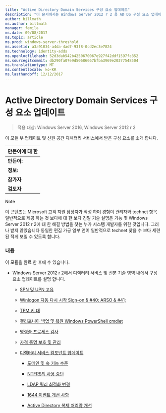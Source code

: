 ```yaml
---
title: "Active Directory Domain Services 구성 요소 업데이트"
description: "이 문서에서는 Windows Server 2012 r 2 용 AD DS 구성 요소 업데이트 논의"
author: billmath
ms.author: billmath
manager: femila
ms.date: 09/08/2017
ms.topic: article
ms.prod: windows-server-threshold
ms.assetid: a3a91034-a4da-4ad7-93f8-0cd2ec3e7824
ms.technology: identity-adds
ms.openlocfilehash: 52d3dab542b4250670067e927f42ddf1597fc852
ms.sourcegitcommit: db290fa07e9d50686667bfba3969e20377548504
ms.translationtype: MT
ms.contentlocale: ko-KR
ms.lasthandoff: 12/12/2017
---
```

# <a name="active-directory-domain-services-component-updates"></a>Active Directory Domain Services 구성 요소 업데이트

>적용 대상: Windows Server 2016, Windows Server 2012 r 2

이 모듈 부 업데이트 및 신원 공간 디렉터리 서비스에서 받은 구성 요소를 소개 합니다.  
  
|만든이에 대 한|  
|--------------------|  
|**만든이:**|조자룡 Turner|  
|**정보:**|조자룡은 Irving, 텍사스, USA에 따라 디렉터리 서비스 팀과 함께 선임 지원 에스컬레이션 엔지니어입니다.  그가 만들거나 지난 12 년간 Microsoft 기술 자료에 대 한 많은 교육 과정을 KB 문서 기여한 합니다. Microsoft 인증 마스터 (MCM) Microsoft 공인 교육 해 서 MCT ()을 명확 하 고 Microsoft 직원에 새 제품 아키텍처 고객에 설명 그 이며 보유 한 M.S. 컴퓨터 교육 및 Cognitive 시스템 정도입니다.|  
|**참가자**|이 교육 모듈에서가 기여한 사항에 *Michiko 짧은*, *Dean 정*, *앨런 Jowett*, *많습니다 Pushpendran*, *Yashar Bahman*, *Anoosh Saboori*, *Rashmi Jha*, *조자룡 홀* 및 *함부로 Mauerer*|  
|**검토자**|자신의 시간 검토 하 고 피드백을 제공 하는 데 소요 된 다음 개인 덕분에 많은: *저도 Seifert*, *조자룡 홀*|  
  
> [!NOTE]  
> 이 콘텐츠는 Microsoft 고객 지원 담당자가 작성 하며 경험이 관리자와 technet 항목 일반적으로 제공 하는 것 보다에 대 한 보다 긴밀 기술 설명은 기능 및 Windows Server 2012 r 2에 대 한 해결 방법을 찾는 누가 시스템 개발자를 위한 것입니다. 그러나 받지 않았습니다 동일한 편집 가공 일부 언어 일반적으로 technet 찾을 수 보다 세련 된 적게 보일 수 있도록 합니다.  
  
### <a name="what-you-will-learn"></a>내용  
이 모듈을 완료 한 후에 수 있습니다.  
  
-   Windows Server 2012 r 2에서 디렉터리 서비스 및 신분 기술 영역 내에서 구성 요소 업데이트를 설명 합니다.  
  
    -   [SPN 및 UPN 고유](../../../ad-ds/manage/component-updates/SPN-and-UPN-uniqueness.md)  
  
    -   [Winlogon 자동 다시 시작 Sign-on & #40; ARSO & #41;](../../../ad-ds/manage/component-updates/Winlogon-Automatic-Restart-Sign-On--ARSO-.md)  
  
    -   [TPM 키 대](../../../ad-ds/manage/component-updates/TPM-Key-Attestation.md)  
  
    -   [캘리포니아 백업 및 복원 Windows PowerShell cmdlet](../../../ad-ds/manage/component-updates/CA-Backup-and-Restore-Windows-PowerShell-cmdlets.md)  
  
    -   [명령줄 프로세스 감사](../../../ad-ds/manage/component-updates/Command-line-process-auditing.md)  
  
    -   [자격 증명 보호 및 관리](https://technet.microsoft.com/library/dn408190.aspx)  
  
    -   [디렉터리 서비스 컴포넌트 업데이트](../../../ad-ds/manage/component-updates/Directory-Services-component-updates.md)  
  
        -   [도메인 및 숲 기능 수준](../../../ad-ds/manage/component-updates/../../../ad-ds/manage/component-updates/Directory-Services-component-updates.md#BKMK_FL)  
  
        -   [NTFRS의 사용 중단](../../../ad-ds/manage/component-updates/Directory-Services-component-updates.md#BKMK_NTFRS)  
  
        -   [LDAP 쿼리 최적화 변경](../../../ad-ds/manage/component-updates/../../../ad-ds/manage/component-updates/Directory-Services-component-updates.md#BKMK_LDAPQuery)  
  
        -   [1644 이벤트 개선 사항](../../../ad-ds/manage/component-updates/Directory-Services-component-updates.md#BKMK_1644)  
  
        -   [Active Directory 복제 처리량 개선](../../../ad-ds/manage/component-updates/../../../ad-ds/manage/component-updates/Directory-Services-component-updates.md#BKMK_ADRepl)  
  


